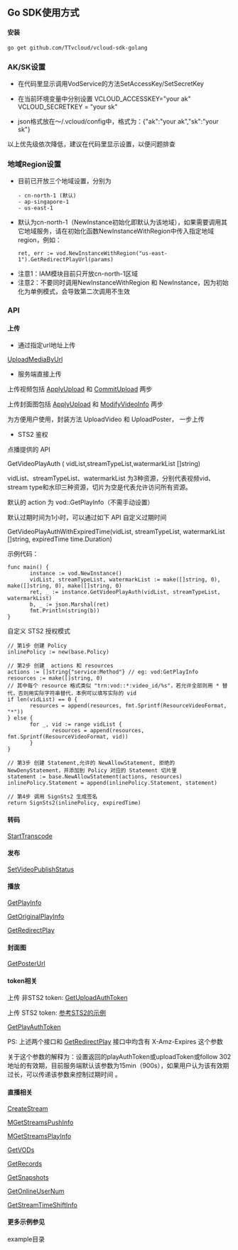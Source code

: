 ## Go SDK使用方式
#### 安装
```
go get github.com/TTvcloud/vcloud-sdk-golang
```
### AK/SK设置
- 在代码里显示调用VodService的方法SetAccessKey/SetSecretKey

- 在当前环境变量中分别设置 VCLOUD_ACCESSKEY="your ak"  VCLOUD_SECRETKEY = "your sk"

- json格式放在～/.vcloud/config中，格式为：{"ak":"your ak","sk":"your sk"}

以上优先级依次降低，建议在代码里显示设置，以便问题排查

### 地域Region设置
- 目前已开放三个地域设置，分别为
  ```
  - cn-north-1 (默认)
  - ap-singapore-1
  - us-east-1
  ```
- 默认为cn-north-1（NewInstance初始化即默认为该地域），如果需要调用其它地域服务，请在初始化函数NewInstanceWithRegion中传入指定地域region，例如：
  ```
  ret, err := vod.NewInstanceWithRegion("us-east-1").GetRedirectPlayUrl(params)
  ```
- 注意1：IAM模块目前只开放cn-north-1区域
- 注意2：不要同时调用NewInstanceWithRegion 和 NewInstance，因为初始化为单例模式，会导致第二次调用不生效

### API

#### 上传

- 通过指定url地址上传

[UploadMediaByUrl](https://open.bytedance.com/docs/4/4652/)

- 服务端直接上传


上传视频包括 [ApplyUpload](https://open.bytedance.com/docs/4/2915/) 和 [CommitUpload](https://open.bytedance.com/docs/4/2916/) 两步

上传封面图包括 [ApplyUpload](https://open.bytedance.com/docs/4/2915/) 和 [ModifyVideoInfo](https://open.bytedance.com/docs/4/4367/) 两步


为方便用户使用，封装方法 UploadVideo 和 UploadPoster， 一步上传


- STS2 鉴权

点播提供的 API
  
GetVideoPlayAuth ( vidList,streamTypeList,watermarkList []string)
  
vidList、streamTypeList、watermarkList 为3种资源，分别代表视频vid、stream type和水印三种资源，切片为空是代表允许访问所有资源。
  
默认的 action 为 vod::GetPlayInfo（不需手动设置）
  
默认过期时间为1小时，可以通过如下 API 自定义过期时间
  
GetVideoPlayAuthWithExpiredTime(vidList, streamTypeList, watermarkList []string, expiredTime time.Duration)
  
示例代码：

```
func main() {
       instance := vod.NewInstance()
       vidList, streamTypeList, watermarkList := make([]string, 0), make([]string, 0), make([]string, 0)
       ret, _ := instance.GetVideoPlayAuth(vidList, streamTypeList, watermarkList)
       b, _ := json.Marshal(ret)
       fmt.Println(string(b))
}
```
  
自定义 STS2 授权模式

```
// 第1步 创建 Policy
inlinePolicy := new(base.Policy)

// 第2步 创建  actions 和 resources
actions := []string{"service:Method"} // eg: vod:GetPlayInfo
resources := make([]string, 0)
// 其中每个 resource 格式类似 "trn:vod::*:video_id/%s"，若允许全部则用 * 替代，否则用实际字符串替代，本例可以填写实际的 vid
if len(vidList) == 0 {
       resources = append(resources, fmt.Sprintf(ResourceVideoFormat, "*"))
} else {
       for _, vid := range vidList {
              resources = append(resources, fmt.Sprintf(ResourceVideoFormat, vid))
       }
}

// 第3步 创建 Statement,允许的 NewAllowStatement, 拒绝的 NewDenyStatement，并添加到 Policy 对应的 Statement 切片里
statement := base.NewAllowStatement(actions, resources)
inlinePolicy.Statement = append(inlinePolicy.Statement, statement)

// 第4步 调用 SignSts2 生成签名
return SignSts2(inlinePolicy, expiredTime)
```

#### 转码
[StartTranscode](https://open.bytedance.com/docs/4/1670/)


#### 发布
[SetVideoPublishStatus](https://open.bytedance.com/docs/4/4709/)


#### 播放
[GetPlayInfo](https://open.bytedance.com/docs/4/2918/)

[GetOriginalPlayInfo](https://open.bytedance.com/docs/4/11148/)

[GetRedirectPlay](https://open.bytedance.com/docs/4/9205/)

#### 封面图
[GetPosterUrl](https://open.bytedance.com/docs/4/5335/)

#### token相关
上传 非STS2 token: [GetUploadAuthToken](https://www.byteoc.com/docs/4/6971/)

上传 STS2 token: [参考STS2的示例](./example/demo_vod_sts2_upload/demo_vod_sts2_upload.go)

[GetPlayAuthToken](https://open.bytedance.com/docs/4/6275/)

PS: 上述两个接口和 [GetRedirectPlay](https://open.bytedance.com/docs/4/9205/) 接口中均含有 X-Amz-Expires 这个参数

关于这个参数的解释为：设置返回的playAuthToken或uploadToken或follow 302地址的有效期，目前服务端默认该参数为15min（900s），如果用户认为该有效期过长，可以传递该参数来控制过期时间
。

#### 直播相关
[CreateStream](https://vcloud.bytedance.net/docs/3171/151/)

[MGetStreamsPushInfo](https://vcloud.bytedance.net/docs/3171/184/)

[MGetStreamsPlayInfo](https://vcloud.bytedance.net/docs/3171/185/)

[GetVODs](https://vcloud.bytedance.net/docs/3171/27991/)

[GetRecords](https://vcloud.bytedance.net/docs/3171/27990/)

[GetSnapshots](https://vcloud.bytedance.net/docs/3171/27989/)

[GetOnlineUserNum](https://vcloud.bytedance.net/docs/3171/28269/)

[GetStreamTimeShiftInfo](https://vcloud.bytedance.net/docs/3171/27992/)

#### 更多示例参见
example目录
